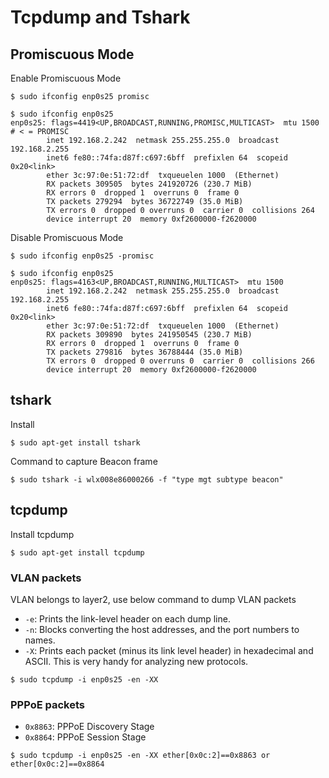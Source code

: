 # Tcpdump and Tshark

## Promiscuous Mode

Enable Promiscuous Mode

```console
$ sudo ifconfig enp0s25 promisc

$ sudo ifconfig enp0s25
enp0s25: flags=4419<UP,BROADCAST,RUNNING,PROMISC,MULTICAST>  mtu 1500           # < = PROMISC
        inet 192.168.2.242  netmask 255.255.255.0  broadcast 192.168.2.255
        inet6 fe80::74fa:d87f:c697:6bff  prefixlen 64  scopeid 0x20<link>
        ether 3c:97:0e:51:72:df  txqueuelen 1000  (Ethernet)
        RX packets 309505  bytes 241920726 (230.7 MiB)
        RX errors 0  dropped 1  overruns 0  frame 0
        TX packets 279294  bytes 36722749 (35.0 MiB)
        TX errors 0  dropped 0 overruns 0  carrier 0  collisions 264
        device interrupt 20  memory 0xf2600000-f2620000
```

Disable Promiscuous Mode

```console
$ sudo ifconfig enp0s25 -promisc

$ sudo ifconfig enp0s25
enp0s25: flags=4163<UP,BROADCAST,RUNNING,MULTICAST>  mtu 1500
        inet 192.168.2.242  netmask 255.255.255.0  broadcast 192.168.2.255
        inet6 fe80::74fa:d87f:c697:6bff  prefixlen 64  scopeid 0x20<link>
        ether 3c:97:0e:51:72:df  txqueuelen 1000  (Ethernet)
        RX packets 309890  bytes 241950545 (230.7 MiB)
        RX errors 0  dropped 1  overruns 0  frame 0
        TX packets 279816  bytes 36788444 (35.0 MiB)
        TX errors 0  dropped 0 overruns 0  carrier 0  collisions 266
        device interrupt 20  memory 0xf2600000-f2620000

```


## tshark

Install

```console
$ sudo apt-get install tshark
```

Command to capture Beacon frame

```console
$ sudo tshark -i wlx008e86000266 -f "type mgt subtype beacon"
```

## tcpdump

Install tcpdump

```console
$ sudo apt-get install tcpdump
```
### VLAN packets

VLAN belongs to layer2, use below command to dump VLAN packets

- `-e`: Prints the link-level header on each dump line.
- `-n`:	Blocks converting the host addresses, and the port numbers to names.
- `-X`:	Prints each packet (minus its link level header) in hexadecimal and ASCII. This is very handy for analyzing new protocols.

```console
$ sudo tcpdump -i enp0s25 -en -XX
```

### PPPoE packets

- `0x8863`: PPPoE Discovery Stage
- `0x8864`: PPPoE Session Stage

```console
$ sudo tcpdump -i enp0s25 -en -XX ether[0x0c:2]==0x8863 or ether[0x0c:2]==0x8864
```

#